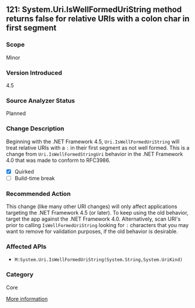 ## 121: System.Uri.IsWellFormedUriString method returns false for relative URIs with a colon char in first segment

### Scope
Minor

### Version Introduced
4.5

### Source Analyzer Status
Planned

### Change Description
Beginning with the .NET Framework 4.5, `Uri.IsWellFormedUriString` will treat relative URIs with a `:` in their first segment as not well formed. This is a change from `Uri.IsWellFormedStringUri` behavior in the .NET Framework 4.0 that was made to conform to RFC3986.

- [x] Quirked
- [ ] Build-time break

### Recommended Action
This change (like many other URI changes) will only affect applications targeting the .NET Framework 4.5 (or later). To keep using the old behavior, target the app against the .NET Framework 4.0. Alternatively, scan URI's prior to calling `IsWellFormedUriString` looking for `:` characters that you may want to remove for validation purposes, if the old behavior is desirable.

### Affected APIs
* `M:System.Uri.IsWellFormedUriString(System.String,System.UriKind)`

### Category
Core

[More information](http://connect.microsoft.com/VisualStudio/feedback/details/788841/net-4-5-system-uri-iswellformeduristring-method-returns-false-for-relative-uris-with-a-colon-char-in-first-segment)

